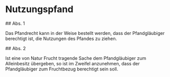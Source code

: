 # Nutzungspfand



\#\# Abs. 1

 Das Pfandrecht kann in der Weise bestellt werden, dass der Pfandgläubiger berechtigt ist, die Nutzungen des Pfandes zu ziehen.

\#\# Abs. 2

 Ist eine von Natur Frucht tragende Sache dem Pfandgläubiger zum Alleinbesitz übergeben, so ist im Zweifel anzunehmen, dass der Pfandgläubiger zum Fruchtbezug berechtigt sein soll. 

